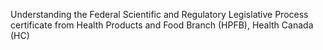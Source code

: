 Understanding the Federal Scientific and Regulatory Legislative Process certificate from 
Health Products and Food Branch (HPFB), Health Canada (HC)

